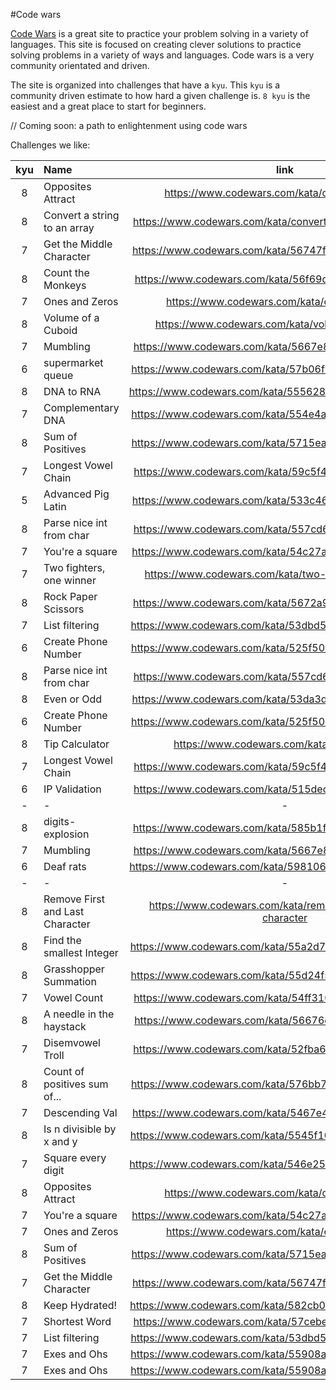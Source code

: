 #Code wars

[Code Wars](https://codewars.com) is a great site to practice your problem solving in a variety of languages. This site is focused on creating clever solutions to practice solving problems in a variety of ways and languages. Code wars is a very community orientated and driven.

The site is organized into challenges that have a `kyu`. This `kyu` is a community driven estimate to how hard a given challenge is. `8 kyu` is the easiest and a great place to start for beginners.

// Coming soon: a path to enlightenment using code wars

Challenges we like:

| kyu | Name                            |                             link                              |  language  |
| :-: | :------------------------------ | :-----------------------------------------------------------: | :--------: |
|  8  | Opposites Attract               |        https://www.codewars.com/kata/opposites-attract        | javascript |
|  8  | Convert a string to an array    |  https://www.codewars.com/kata/convert-a-string-to-an-array   | javascript |
|  7  | Get the Middle Character        |    https://www.codewars.com/kata/56747fd5cb988479af000028     | javascript |
|  8  | Count the Monkeys               |    https://www.codewars.com/kata/56f69d9f9400f508fb000ba7     | javascript |
|  7  | Ones and Zeros                  |         https://www.codewars.com/kata/ones-and-zeros          | javascript |
|  8  | Volume of a Cuboid              |       https://www.codewars.com/kata/volume-of-a-cuboid        | javascript |
|  7  | Mumbling                        |    https://www.codewars.com/kata/5667e8f4e3f572a8f2000039     | javascript |
|  6  | supermarket queue               |    https://www.codewars.com/kata/57b06f90e298a7b53d000a86     | javascript |
|  8  | DNA to RNA                      |    https://www.codewars.com/kata/5556282156230d0e5e000089     | javascript |
|  7  | Complementary DNA               |    https://www.codewars.com/kata/554e4a2f232cdd87d9000038     | javascript |
|  8  | Sum of Positives                |    https://www.codewars.com/kata/5715eaedb436cf5606000381     | javascript |
|  7  | Longest Vowel Chain             |    https://www.codewars.com/kata/59c5f4e9d751df43cf000035     | javascript |
|  5  | Advanced Pig Latin              |    https://www.codewars.com/kata/533c46b140aafec05b000d31     | javascript |
|  8  | Parse nice int from char        |    https://www.codewars.com/kata/557cd6882bfa3c8a9f0000c1     | javascript |
|  7  | You're a square                 |    https://www.codewars.com/kata/54c27a33fb7da0db0100040e     | javascript |
|  7  | Two fighters, one winner        |     https://www.codewars.com/kata/two-fighters-one-winner     | javascript |
|  8  | Rock Paper Scissors             |    https://www.codewars.com/kata/5672a98bdbdd995fad00000f     | javascript |
|  7  | List filtering                  |    https://www.codewars.com/kata/53dbd5315a3c69eed20002dd     | javascript |
|  6  | Create Phone Number             |    https://www.codewars.com/kata/525f50e3b73515a6db000b83     | javascript |
|  8  | Parse nice int from char        |    https://www.codewars.com/kata/557cd6882bfa3c8a9f0000c1     |     C#     |
|  8  | Even or Odd                     |    https://www.codewars.com/kata/53da3dbb4a5168369a0000fe     |     C#     |
|  6  | Create Phone Number             |    https://www.codewars.com/kata/525f50e3b73515a6db000b83     |     C#     |
|  8  | Tip Calculator                  |         https://www.codewars.com/kata/tip-calculator          |     C#     |
|  7  | Longest Vowel Chain             |    https://www.codewars.com/kata/59c5f4e9d751df43cf000035     |     C#     |
|  6  | IP Validation                   |    https://www.codewars.com/kata/515decfd9dcfc23bb6000006     |     C#     |
|  -  | -                               |                               -                               |     -      |
|  8  | digits-explosion                |    https://www.codewars.com/kata/585b1fafe08bae9988000314     |     C#     |
|  7  | Mumbling                        |    https://www.codewars.com/kata/5667e8f4e3f572a8f2000039     | javascript |
|  6  | Deaf rats                       |    https://www.codewars.com/kata/598106cb34e205e074000031     |     C#     |
|  -  | -                               |                               -                               |     -      |
|  8  | Remove First and Last Character | https://www.codewars.com/kata/remove-first-and-last-character | javascript |
|  8  | Find the smallest Integer       |    https://www.codewars.com/kata/55a2d7ebe362935a210000b2     | javascript |
|  8  | Grasshopper Summation           |    https://www.codewars.com/kata/55d24f55d7dd296eb9000030     | javascript |
|  7  | Vowel Count                     |    https://www.codewars.com/kata/54ff3102c1bad923760001f3     | javascript |
|  8  | A needle in the haystack        |    https://www.codewars.com/kata/56676e8fabd2d1ff3000000c     | javascript |
|  7  | Disemvowel Troll                |    https://www.codewars.com/kata/52fba66badcd10859f00097e     | javascript |
|  8  | Count of positives sum of...    |    https://www.codewars.com/kata/576bb71bbbcf0951d5000044     | javascript |
|  7  | Descending Val                  |    https://www.codewars.com/kata/5467e4d82edf8bbf40000155     | javascript |
|  8  | Is n divisible by x and y       |    https://www.codewars.com/kata/5545f109004975ea66000086     | javascript |
|  7  | Square every digit              |    https://www.codewars.com/kata/546e2562b03326a88e000020     | javascript |
|  8  | Opposites Attract               |        https://www.codewars.com/kata/opposites-attract        |     C#     |
|  7  | You're a square                 |    https://www.codewars.com/kata/54c27a33fb7da0db0100040e     |     C#     |
|  7  | Ones and Zeros                  |         https://www.codewars.com/kata/ones-and-zeros          |     C#     |
|  8  | Sum of Positives                |    https://www.codewars.com/kata/5715eaedb436cf5606000381     |     C#     |
|  7  | Get the Middle Character        |    https://www.codewars.com/kata/56747fd5cb988479af000028     |     C#     |
|  8  | Keep Hydrated!                  |    https://www.codewars.com/kata/582cb0224e56e068d800003c     |     C#     |
|  7  | Shortest Word                   |    https://www.codewars.com/kata/57cebe1dc6fdc20c57000ac9     |     C#     |
|  7  | List filtering                  |    https://www.codewars.com/kata/53dbd5315a3c69eed20002dd     |     C#     |
|  7  | Exes and Ohs                    |    https://www.codewars.com/kata/55908aad6620c066bc00002a     |     C#     |
|  7  | Exes and Ohs                    |    https://www.codewars.com/kata/55908aad6620c066bc00002a     | javascript |
